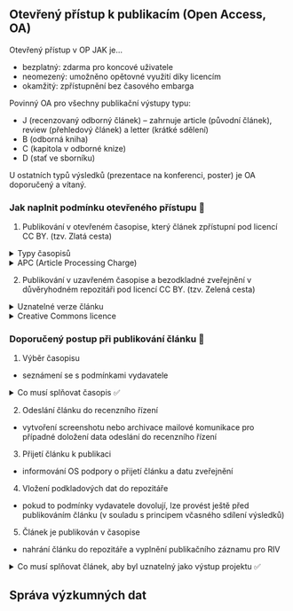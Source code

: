 ## Otevřený přístup k publikacím (Open Access, OA)
Otevřený přístup v OP JAK je… 
- bezplatný: zdarma pro koncové uživatele 
- neomezený: umožněno opětovné využití díky licencím 
- okamžitý: zpřístupnění bez časového embarga

Povinný OA pro všechny publikační výstupy typu: 
- J (recenzovaný odborný článek) – zahrnuje article (původní článek), review (přehledový článek) a letter (krátké sdělení) 
- B (odborná kniha) 
- C (kapitola v odborné knize) 
- D (stať ve sborníku)

U ostatních typů výsledků (prezentace na konferenci, poster) je OA doporučený a vítaný. 

### Jak naplnit podmínku otevřeného přístupu 👣
1. Publikování v otevřeném časopise, který článek zpřístupní pod licencí CC BY. (tzv. Zlatá cesta)
<details>
  <summary>Typy časopisů</summary>
  
<ul><li>**Gold časopis**: všechny články jsou otevřené po uhrazení APC</li> 
<li>**Hybridní časopis**: některé články jsou otevřené po uhrazení APC</li>
<li>**Diamantový časopis**: všechny články jsou otevřené a autor/ka nic neplatí</li>
  
</details>

<details> 
  <summary>APC (Article Processing Charge)</summary> 
  
- Poplatek za otevření článku, pohybuje se okolo 3000 EUR (může to být mnohem víc). 
- Jsou na ně vyčleněny projektové finance. 
- Je možné využít slevy díky smlouvám s vydavateli. Pro MU: tokeny s omezeným počtem nejsou přidělovány projektovým publikacím; je možné využít plošných slev a odpuštění poplatků. 
- [Více informací o smlouvách v projektu Czechelib](czechelib.cz/cs/419-instrukce-pro-autory)

</details>

2. Publikování v uzavřeném časopise a bezodkladné zveřejnění v důvěryhodném repozitáři pod licencí CC BY. (tzv. Zelená cesta)

<details>
  <summary>Uznatelné verze článku</summary>
  
- Author Accepted Manuscript (verze po recenzním řízení)
- Version of Record (finální vydavatelská verze)      

</details>

<details>
<summary>Creative Commons licence</summary>

- Pro udělení licence musí mít autor*ka zachována majetková práva k dílu.
- Licence CC BY 4.0 je nutnou podmínkou pro uznání výstupu v projektu; koncovým uživatelům umožňuje s dílem nakládat za dodržení podmínky uvedení autorství.
- Restriktivnější licence CC BY-NC 4.0 nebo CC BY-NC-ND 4.0 jsou po zdůvodnění možné pro delší texty, např. monografie. Doložka NC povoluje pouze nekomerční využití, ND povoluje pouze využití beze změn (vylučuje např. překlady díla).
- [Více informací](creativecommons.org/share-your-work/cclicenses)

</details>

### Doporučený postup při publikování článku 👣

1. Výběr časopisu
  - seznámení se s podmínkami vydavatele

<details>
  <summary>Co musí splňovat časopis ✅</summary> 

- [ ] podmínky vydavatele ponechávají majetková autorská práva autorce*ovi 
- [ ] článek vyjde v časopise (Gold, Hybridním nebo Diamantovém) pod licencí CC BY 4.0 
- [ ] vydavatel umožňuje bezodkladné (bez embarga) nahrání verze po recenzním řízení nebo finální verze článku do repozitáře pod licencí CC BY 4.0 

❗ Vydavatelé mají pro zelenou cestu různé podmínky, které mnohdy zahrnují embargo, možnost uložení pouze preprintu nebo pouze do institucionálního, nekomerčního nebo uzavřeného repozitáře nebo bez udělení licence. Vždy je nutné se s podmínkami před zasláním článku seznámit. Pro asistenci s výběrem časopisu a kontrolou naplnění principů OA se můžete obrátit na OS podporu. 

</details>

2. Odeslání článku do recenzního řízení 
  - vytvoření screenshotu nebo archivace mailové komunikace pro případné doložení data odeslání do recenzního řízení 

3. Přijetí článku k publikaci 
  - informování OS podpory o přijetí článku a datu zveřejnění 

4. Vložení podkladových dat do repozitáře 
  - pokud to podmínky vydavatele dovolují, lze provést ještě před publikováním článku (v souladu s principem včasného sdílení výsledků) 

5. Článek je publikován v časopise 
  - nahrání článku do repozitáře a vyplnění publikačního záznamu pro RIV

<details>
<summary>Co musí splňovat článek, aby byl uznatelný jako výstup projektu ✅</summary> 
  
- [ ] prokazatelně vznikl v rámci projektu: odeslání do časopisu po začátku projektu a uzavření smlouvy  
- [ ] obsahuje poděkování projektu  
- [ ] má přiděleno DOI 
- [ ] verze po recenzním řízení nebo finální verze je nahrána v důvěryhodném repozitáři pod licencí CC BY 4.0 (platí pro zelenou i zlatou cestu) 
- [ ] má publikována podkladová data a je s nimi pomocí metadat propojen 
- [ ] splňuje kritéria pro odvod do RIV jako očekávaný druh výsledku a je/bude za instituci odveden

</details>

## Správa výzkumných dat